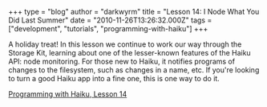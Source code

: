 +++
type = "blog"
author = "darkwyrm"
title = "Lesson 14: I Node What You Did Last Summer"
date = "2010-11-26T13:26:32.000Z"
tags = ["development", "tutorials", "programming-with-haiku"]
+++

A holiday treat! In this lesson we continue to work our way through the Storage Kit, learning about one of the lesser-known features of the Haiku API: node monitoring. For those new to Haiku, it notifies programs of changes to the filesystem, such as changes in a name, etc. If you're looking to turn a good Haiku app into a fine one, this is one way to do it.

<a href="http://darkwyrm.beemulated.net/downloads/PWHaiku/Programming%20with%20Haiku%20Lesson%2014.pdf">Programming with Haiku, Lesson 14</a>
